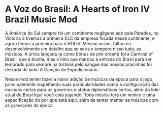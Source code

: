 # A Voz do Brasil: A Hearts of Iron IV Brazil Music Mod

A América do Sul sempre foi um continente negligenciado pela Paradox, no Victoria 3 tivemos a primeira DLC da empresa focada nesse continente, e agora temos a primeira para o HOI IV. Mesmo assim, faltou no desenvolvimento um detalhe que se seria o tempero nisso tudo, as músicas. A única lançada (e como bônus de pré-ordem) foi a Carnival of Brazil, que é bonita, mas o hino que marcou a entrada do Brasil para ser lembrado para sempre na história pelo sangue dos nossos pracinhas foi deixada de lado: A Canção do Expedicionário. 

Nesse mod tentei fazer a maior adição de músicas da época para o jogo, principalmente respeitando suas particularidades como a configuração das músicas certas para os governos e status diplomáticos certos, além do líder atual do Brasi lque você está jogando. Toda música terá um motivo e uma especificação do por que está aqui, além de tentar manter as músicas com as gravações da época.
